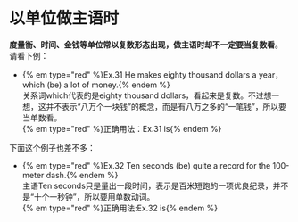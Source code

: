 # 以单位做主语时

**度量衡、时间、金钱等单位常以复数形态出现，做主语时却不一定要当复数看**。  
请看下例：  
- {% em type="red" %}Ex.31 He makes eighty thousand dollars a year，which (be) a lot of money.{% endem %}    
关系词which代表的是eighty thousand dollars，看起来是复数。不过想一想，这并不表示“八万个一块钱”的概念，而是有八万之多的“一笔钱”，所以要当单数看。  
{% em type="red" %}正确用法：Ex.31 is{% endem %}  

下面这个例子也差不多：  
- {% em type="red" %}Ex.32 Ten seconds (be) quite a record for the 100-meter dash.{% endem %}  
主语Ten seconds只是量出一段时间，表示是百米短跑的一项优良纪录，并不是“十个一秒钟”，所以要用单数动词。  
{% em type="red" %}正确用法:Ex.32 is{% endem %}  